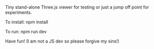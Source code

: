 Tiny stand-alone Three.js viewer for testing or just a jump off point for experiments.

To install:
npm install

To run:
npm run dev

Have fun! (I am not a JS dev so please forgive my sins!)

